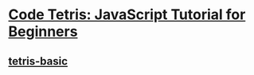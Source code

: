 

# [Code Tetris: JavaScript Tutorial for Beginners](https://www.youtube.com/watch?v=rAUn1Lom6dw)

## [tetris-basic](https://github.com/kubowania/Tetris-Basic)
